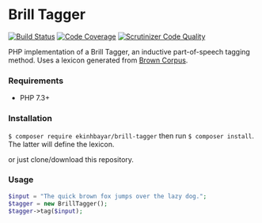 # Brill Tagger 
[![Build Status](https://travis-ci.org/ekinhbayar/BrillTagger.svg?branch=master)](https://travis-ci.org/ekinhbayar/BrillTagger) [![Code Coverage](https://scrutinizer-ci.com/g/ekinhbayar/BrillTagger/badges/coverage.png?b=master)](https://scrutinizer-ci.com/g/ekinhbayar/BrillTagger/?branch=master) [![Scrutinizer Code Quality](https://scrutinizer-ci.com/g/ekinhbayar/BrillTagger/badges/quality-score.png?b=master)](https://scrutinizer-ci.com/g/ekinhbayar/BrillTagger/?branch=master)

PHP implementation of a Brill Tagger, an inductive part-of-speech tagging method.
Uses a lexicon generated from [Brown Corpus](https://github.com/ekinhbayar/brown-corpus).

### Requirements
- PHP 7.3+

### Installation

`$ composer require ekinhbayar/brill-tagger` then run `$ composer install`. The latter will define the lexicon.

or just clone/download this repository.

### Usage

```php
$input = "The quick brown fox jumps over the lazy dog.";
$tagger = new BrillTagger();
$tagger->tag($input);
```
